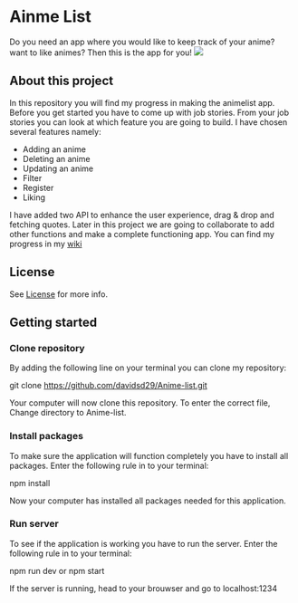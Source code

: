 # Ainme List

Do you need an app where you would like to keep track of your anime? want to like animes? Then this is the app for you!
![](/davidsd29/Anime-list/blob/main/assets/img/readme/homepage.PNG)

## About this project

In this repository you will find my progress in making the animelist app. Before you get started you have to come up with job stories. From your job stories you can look at which feature you are going to build. 
I have chosen several features namely:
* Adding an anime
* Deleting an anime
* Updating an anime
* Filter
* Register
* Liking

I have added two API to enhance the user experience, drag & drop and fetching quotes. Later in this project we are going to collaborate to add other functions and make a complete functioning  app. You can find my progress in my [wiki](https://github.com/davidsd29/Anime-list/wiki)

## License

See [License](/davidsd29/Anime-list/blob/main/LICENSE) for more info.

## Getting started
### Clone repository
By adding the following line on your terminal you can clone my repository:

git clone https://github.com/davidsd29/Anime-list.git

Your computer will now clone this repository. To enter the correct file, Change directory to Anime-list.

### Install packages
To make sure the application will function completely you have to install all packages. Enter the following rule in to your terminal:

npm install

Now your computer has installed all packages needed for this application.

### Run server
To see if the application is working you have to run the server. Enter the following rule in to your terminal:

npm run dev or npm start

If the server is running, head to your brouwser and go to localhost:1234